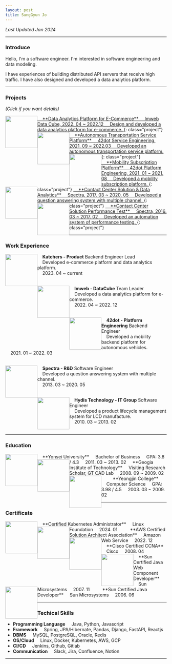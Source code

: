 ```yaml
---
layout: post
title: SungGyun Jo
---
```

*Last Updated Jan 2024*

---
### Introduce
Hello, I'm a software engineer. I'm interested in software engineering and data modeling.

I have experiences of building distributed API servers that receive high traffic. I have also designed and developed a data analytics platform.

---

### Projects

*(Click if you want details)*

<a href="{{site.baseurl}}/projects/data-analytics-platform">
<img src="{{site.baseurl}}/images/main/project-data-platform.png" width="100" height="100" style="float:left;"/>
&nbsp;&nbsp;&nbsp;&nbsp;**Data Analytics Platform for E-Commerce**  
&nbsp;&nbsp;&nbsp;&nbsp;Imweb Data Cube, 2022. 04 ~ 2022.12  
&nbsp;&nbsp;&nbsp;&nbsp;Design and developed a data analytics platform for e-commerce.
</a>
{: class="project"}

<a href="{{site.baseurl}}/projects/autonomous-transportation-platform">
<img src="{{site.baseurl}}/images/main/project-42dot-sangam.png" width="100" height="100" style="float:left;"/>
&nbsp;&nbsp;&nbsp;&nbsp;**Autonomous Transportation Service Platform**  
&nbsp;&nbsp;&nbsp;&nbsp;42dot Service Engineering, 2021. 09 ~ 2022.03  
&nbsp;&nbsp;&nbsp;&nbsp;Developed an autonomous transportation service platform.
</a>
{: class="project"}

<a href="{{site.baseurl}}/projects/mobility-subscription-platform">
<img src="{{site.baseurl}}/images/main/project-42dot-kiaflex.webp" width="100" height="100" style="float:left;"/>
&nbsp;&nbsp;&nbsp;&nbsp;**Mobility Subscription Platform**  
&nbsp;&nbsp;&nbsp;&nbsp;42dot Platform Engineering, 2021. 01 ~ 2021. 08  
&nbsp;&nbsp;&nbsp;&nbsp;Developed a mobility subscription platform.
</a>
{: class="project"}

<a href="{{site.baseurl}}/projects/cs-center-solution">
<img src="{{site.baseurl}}/images/main/project-spectra-enomix.png" width="100" height="100" style="float:left;"/>
&nbsp;&nbsp;&nbsp;&nbsp;**Contact Center Solution & Data Analytics**  
&nbsp;&nbsp;&nbsp;&nbsp;Spectra, 2017. 03 ~ 2020. 05  
&nbsp;&nbsp;&nbsp;&nbsp;Developed a question answering system with multiple channel.
</a>
{: class="project"}

<a href="{{site.baseurl}}/projects/cs-center-solution-performance-test">
<img src="{{site.baseurl}}/images/main/project-spectra-gatling.jpg" width="100" height="100" style="float:left;"/>
&nbsp;&nbsp;&nbsp;&nbsp;**Contact Center Solution Performance Test**  
&nbsp;&nbsp;&nbsp;&nbsp;Spectra, 2016. 03 ~ 2017. 02  
&nbsp;&nbsp;&nbsp;&nbsp;Developed an automation system of performance testing.
</a>
{: class="project"}

---

### Work Experience
<img src="{{site.baseurl}}/images/main/work-katchers-logo.webp" width="100" height="100" style="float:left;"/>

&nbsp;&nbsp;&nbsp;&nbsp;**Katchers - Product** Backend Engineer Lead  
&nbsp;&nbsp;&nbsp;&nbsp;Developed e-commerce platform and data analytics platform.  
&nbsp;&nbsp;&nbsp;&nbsp;2023. 04 ~ current  
&nbsp;&nbsp;&nbsp;&nbsp;

<img src="{{site.baseurl}}/images/main/work-imweb.png" width="100" height="100" style="float:left;"/>

&nbsp;&nbsp;&nbsp;&nbsp;**Imweb - DataCube** Team Leader  
&nbsp;&nbsp;&nbsp;&nbsp;Developed a data analytics platform for e-commerce.  
&nbsp;&nbsp;&nbsp;&nbsp;2022. 04 ~ 2022. 12  
&nbsp;&nbsp;&nbsp;&nbsp;

<img src="{{site.baseurl}}/images/main/work-42dot.jpg" width="100" height="100" style="float:left;"/>

&nbsp;&nbsp;&nbsp;&nbsp;**42dot - Platform Engineering** Backend Engineer  
&nbsp;&nbsp;&nbsp;&nbsp;Developed a mobility backend platform for autonomous vehicles.   
&nbsp;&nbsp;&nbsp;&nbsp;2021. 01 ~ 2022. 03    
&nbsp;&nbsp;&nbsp;&nbsp;

<img src="{{site.baseurl}}/images/main/work-spectra.png" width="100" height="100" style="float:left;"/>

&nbsp;&nbsp;&nbsp;&nbsp;**Spectra - R&D** Software Engineer  
&nbsp;&nbsp;&nbsp;&nbsp;Developed a question answering system with multiple channel.  
&nbsp;&nbsp;&nbsp;&nbsp;2013. 03 ~ 2020. 05  
&nbsp;&nbsp;&nbsp;&nbsp;

<img src="{{site.baseurl}}/images/main/work-hydis.png" width="100" height="100" style="float:left;"/>

&nbsp;&nbsp;&nbsp;&nbsp;**Hydis Technology - IT Group** Software Engineer  
&nbsp;&nbsp;&nbsp;&nbsp;Developed a product lifecycle management system for LCD manufacture.  
&nbsp;&nbsp;&nbsp;&nbsp;2010. 03 ~ 2013. 02  
&nbsp;&nbsp;&nbsp;&nbsp;

---

### Education
<img src="{{site.baseurl}}/images/main/edu-yonsei.jpg" width="100" height="100" style="float:left;"/>
&nbsp;&nbsp;&nbsp;&nbsp;**Yonsei University**   
&nbsp;&nbsp;&nbsp;&nbsp;Bachelor of Business  
&nbsp;&nbsp;&nbsp;&nbsp;GPA: 3.8 / 4.3  
&nbsp;&nbsp;&nbsp;&nbsp;2011. 03 ~ 2013. 02


<img src="{{site.baseurl}}/images/main/edu-gt.png" width="100" height="100" style="float:left;"/>
&nbsp;&nbsp;&nbsp;&nbsp;**Geogia Institute of Technology**   
&nbsp;&nbsp;&nbsp;&nbsp;Visiting Research Scholar, GT CAD Lab  
&nbsp;&nbsp;&nbsp;&nbsp;2008. 09 ~ 2009. 02  
&nbsp;&nbsp;&nbsp;&nbsp;   

<img src="{{site.baseurl}}/images/main/edu-yeongjin.jpg" width="100" height="100" style="float:left;"/>
&nbsp;&nbsp;&nbsp;&nbsp;**Yeongjin College**   
&nbsp;&nbsp;&nbsp;&nbsp;Computer Science  
&nbsp;&nbsp;&nbsp;&nbsp;GPA: 3.98 / 4.5  
&nbsp;&nbsp;&nbsp;&nbsp;2003. 03 ~ 2009. 02

---

### Certificate
<img src="{{site.baseurl}}/images/main/cert-linux-cka.png" width="100" height="100" style="float:left;"/>
&nbsp;&nbsp;&nbsp;&nbsp;**Certified Kubernetes Administrator**   
&nbsp;&nbsp;&nbsp;&nbsp;Linux Foundation   
&nbsp;&nbsp;&nbsp;&nbsp;2024. 01   
&nbsp;&nbsp;&nbsp;&nbsp;  

<img src="{{site.baseurl}}/images/main/cert-aws-saa.png" width="100" height="100" style="float:left;"/>
&nbsp;&nbsp;&nbsp;&nbsp;**AWS Certified Solution Architect Association**   
&nbsp;&nbsp;&nbsp;&nbsp;Amazon Web Service   
&nbsp;&nbsp;&nbsp;&nbsp;2022. 12   
&nbsp;&nbsp;&nbsp;&nbsp;  

<img src="{{site.baseurl}}/images/main/cert-cisco-ccna.png" width="100" height="100" style="float:left;"/>
&nbsp;&nbsp;&nbsp;&nbsp;**Cisco Certified CCNA**   
&nbsp;&nbsp;&nbsp;&nbsp;Cisco  
&nbsp;&nbsp;&nbsp;&nbsp;2008. 04   
&nbsp;&nbsp;&nbsp;&nbsp;

<img src="{{site.baseurl}}/images/main/cert-scwcp.webp" width="100" height="100" style="float:left;"/>
&nbsp;&nbsp;&nbsp;&nbsp;**Sun Certified Java Web Component Developer**   
&nbsp;&nbsp;&nbsp;&nbsp;Sun Microsystems  
&nbsp;&nbsp;&nbsp;&nbsp;2007. 11
&nbsp;&nbsp;&nbsp;&nbsp;

<img src="{{site.baseurl}}/images/main/cert-scjp.webp" width="100" height="100" style="float:left;"/>
&nbsp;&nbsp;&nbsp;&nbsp;**Sun Certified Java Developer**   
&nbsp;&nbsp;&nbsp;&nbsp;Sun Microsystems  
&nbsp;&nbsp;&nbsp;&nbsp;2006. 06 
&nbsp;&nbsp;&nbsp;&nbsp;

---

### Techical Skills

- **Programming Language** &nbsp;&nbsp;&nbsp;&nbsp;Java, Python, Javascript
- **Framework** &nbsp;&nbsp;&nbsp;&nbsp;Spring, JPA/Hibernate, Pandas, Django, FastAPI, Reactjs 
- **DBMS** &nbsp;&nbsp;&nbsp;&nbsp;MySQL, PostgreSQL, Oracle, Redis
- **OS/Cloud** &nbsp;&nbsp;&nbsp;&nbsp;Linux, Docker, Kubernetes, AWS, GCP
- **CI/CD** &nbsp;&nbsp;&nbsp;&nbsp;Jenkins, Github, Gitlab
- **Communication** &nbsp;&nbsp;&nbsp;&nbsp;Slack, Jira, Confluence, Notion

---